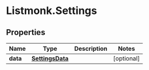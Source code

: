 # Listmonk.Settings

## Properties

Name | Type | Description | Notes
------------ | ------------- | ------------- | -------------
**data** | [**SettingsData**](SettingsData.md) |  | [optional] 


